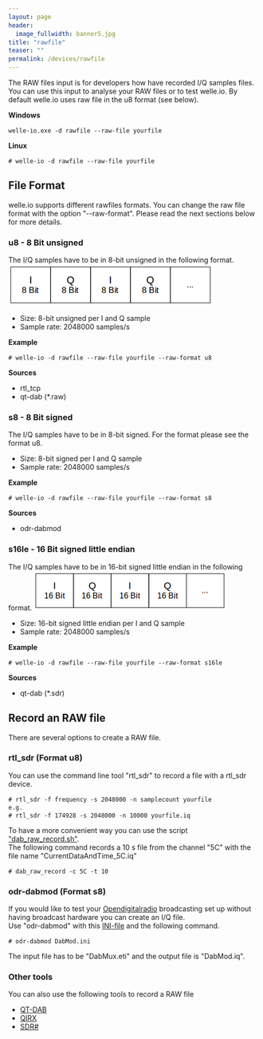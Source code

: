 ```yaml
---
layout: page
header:
  image_fullwidth: banner5.jpg
title: "rawfile"
teaser: ""
permalink: /devices/rawfile
---
```


The RAW files input is for developers how have recorded I/Q samples files. You can use this input to analyse your RAW files or to test welle.io. By default welle.io uses raw file in the u8 format (see below).

**Windows**
  ```
welle-io.exe -d rawfile --raw-file yourfile
  ```

**Linux**
  ```
# welle-io -d rawfile --raw-file yourfile
  ```

## File Format
welle.io supports different rawfiles formats. You can change the raw file format with the option "--raw-format". Please read the next sections below for more details.

### u8 - 8 Bit unsigned
The I/Q samples have to be in 8-bit unsigned in the following format.
![rawfile_format_u8.png](/images/rawfile_format_u8.png)
* Size: 8-bit unsigned per I and Q sample
* Sample rate: 2048000 samples/s

**Example**
  ```
# welle-io -d rawfile --raw-file yourfile --raw-format u8
  ```

**Sources**
* rtl_tcp
* qt-dab (*.raw)

### s8 - 8 Bit signed
The I/Q samples have to be in 8-bit signed. For the format please see the format u8.
* Size: 8-bit signed per I and Q sample
* Sample rate: 2048000 samples/s

**Example**
  ```
# welle-io -d rawfile --raw-file yourfile --raw-format s8
  ```

**Sources**
* odr-dabmod

### s16le - 16 Bit signed little endian
The I/Q samples have to be in 16-bit signed little endian in the following format.
![rawfile_format_s16le.png](/images/rawfile_format_s16le.png)
* Size: 16-bit signed little endian per I and Q sample
* Sample rate: 2048000 samples/s

**Example**
  ```
# welle-io -d rawfile --raw-file yourfile --raw-format s16le
  ```

**Sources**
* qt-dab (*.sdr)

## Record an RAW file
There are several options to create a RAW file.

### rtl_sdr (Format u8)
You can use the command line tool "rtl_sdr" to record a file with a rtl_sdr device.
  ```
# rtl_sdr -f frequency -s 2048000 -n samplecount yourfile
e.g.
# rtl_sdr -f 174928 -s 2048000 -n 10000 yourfile.iq
  ```
To have a more convenient way you can use the script ["dab_raw_record.sh"](../download/dab_raw_record.sh).  
The following command records a 10 s file from the channel "5C" with the file name "CurrentDataAndTime_5C.iq"
  ```
# dab_raw_record -c 5C -t 10
  ```

### odr-dabmod (Format s8)
If you would like to test your [Opendigitalradio](http://www.opendigitalradio.org/) broadcasting set up without having broadcast hardware you can create an I/Q file.  
Use "odr-dabmod" with this [INI-file](../download/DabMod.ini) and the following command.
  ```
# odr-dabmod DabMod.ini
  ```
The input file has to be "DabMux.eti" and the output file is "DabMod.iq".

### Other tools
You can also use the following tools to record a RAW file
 * [QT-DAB](https://www.sdr-j.tk/index.html)
 * [QIRX](http://softsyst.com/qirx)
 * [SDR#](https://airspy.com/)
